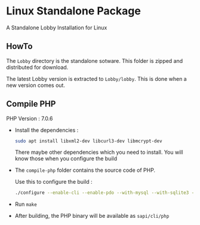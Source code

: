 # Linux Standalone Package

A Standalone Lobby Installation for Linux

## HowTo

The `Lobby` directory is the standalone sotware. This folder is zipped and distributed for download.

The latest Lobby version is extracted to `Lobby/lobby`. This is done when a new version comes out.

## Compile PHP

PHP Version : 7.0.6

* Install the dependencies :
  ```bash
  sudo apt install libxml2-dev libcurl3-dev libmcrypt-dev
  ```
  There maybe other dependencies which you need to install. You will know those when you configure the build
* The `compile-php` folder contains the source code of PHP.

  Use this to configure the build :
  
  ```bash
  ./configure --enable-cli --enable-pdo --with-mysql --with-sqlite3 --with-pdo-mysql --with-pdo-sqlite --with-curl --with-openssl --enable-fileinfo --enable-mbstring --with-mcrypt --enable-zip --enable-pcntl
  ```
* Run `make`
* After building, the PHP binary will be available as `sapi/cli/php`
